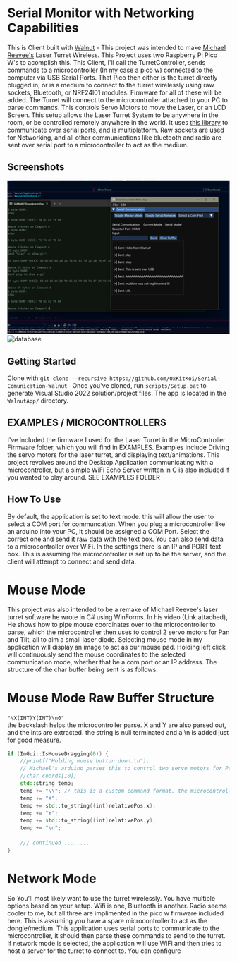 # Serial Monitor with Networking Capabilities

This is Client built with [Walnut](https://github.com/TheCherno/Walnut) - This project was intended to make [Michael Reevee's](https://youtu.be/_P24em7Auq0?si=aHVvcCby17MTgddT) Laser Turret Wireless. This Project uses two Raspberry Pi Pico W's to acomplish this. This Client, I'll call the TurretController, sends commands to a microcontroller (In my case a pico w) connected to the computer via USB Serial Ports. That Pico then either is the turret directly plugged in, or is a medium to connect to the turret wirelessly using raw sockets, Bluetooth, or NRF24l01 modules. Firmware for all of these will be added. The Turret will connect to the microcontroller attached to your PC to parse commands. This controls Servo Motors to move the Laser, or an LCD Screen. This setup allows the Laser Turret System to be anywhere in the room, or be controlled remotely anywhere in the world. It uses [this library](https://gitlab.com/Teuniz/RS-232) to communicate over serial ports, and is multiplatform. Raw sockets are used for Networking, and all other communications like bluetooth and radio are sent over serial port to a microcontroller to act as the medium.

## Screenshots
![Main Page](https://github.com/0xKitKoi/Serial-Comunication-Walnut/blob/master/EXAMPLES/Images/Screenshot.png)
![database](https://github.com/0xKitKoi/Serial-Comunication-Walnut/blob/master/EXAMPLES/Images/Demo.gif)



## Getting Started
Clone with:```git clone --recursive https://github.com/0xKitKoi/Serial-Comunication-Walnut ``` Once you've cloned, run `scripts/Setup.bat` to generate Visual Studio 2022 solution/project files. The app is located in the `WalnutApp/` directory. 

## EXAMPLES / MICROCONTROLLERS
I've included the firmware I used for the Laser Turret in the MicroController Firmware folder, which you will find in EXAMPLES. Examples include Driving the servo motors for the laser turret, and displaying text/animations. This project revolves around the Desktop Application communicating with a microcontroller, but a simple WiFi Echo Server written in C is also included if you wanted to play around. SEE EXAMPLES FOLDER


## How To Use
By default, the application is set to text mode. this will allow the user to select a COM port for communcation. When you plug a microcontroller like an arduino into your PC, it should be assigned a COM Port. Select the correct one and send it raw data with the text box.
You can also send data to a microcontroller over WiFi. In the settings there is an IP and PORT text box. This is assuming the microcontroller is set up to be the server, and the client will attempt to connect and send data. 

# Mouse Mode
This project was also intended to be a remake of Michael Reevee's laser turret software he wrote in C# using WinForms. In his video (Link attached), He shows how to pipe mouse coordinates over to the microcontroller to parse, which the microcontroller then uses to control 2 servo motors for Pan and Tilt, all to aim a small laser diode. Selecting mouse mode in my application will display an image to act as our mouse pad. Holding left click will continuously send the mouse coordinates to the selected communication mode, whether that be a com port or an IP address. The structure of the char buffer being sent is as follows:

# Mouse Mode Raw Buffer Structure
```"\X(INT)Y(INT)\n0"``` \
the backslash helps the microcontroller parse. X and Y are also parsed out, and the ints are extracted. the string is null terminated and a \n is added just for good measure. 

```C++
if (ImGui::IsMouseDragging(0)) {
    //printf("Holding mouse button down.\n");
    // Michael's arduino parses this to control two servo motors for Pan And Yaw. Yee Haw.
    //char coords[10];
    std::string temp;
    temp += "\\"; // this is a custom command format, the microcontroller will parse this for the ints.
    temp += "X";
    temp += std::to_string((int)relativePos.x);
    temp += "Y";
    temp += std::to_string((int)relativePos.y);
    temp += "\n";

    /// continued ........
}
```

# Network Mode
So You'll most likely want to use the turret wirelessly. You have multiple options based on your setup. Wifi is one, Bluetooth is another. Radio seems cooler to me, but all three are implimented in the pico w firmware included here. This is assuming you have a spare microcontroller to act as the dongle/medium. This application uses serial ports to communicate to the microcontroller, it should then parse these commands to send to the turret. If network mode is selected, the application will use WiFi and then tries to host a server for the turret to connect to. You can configure 
